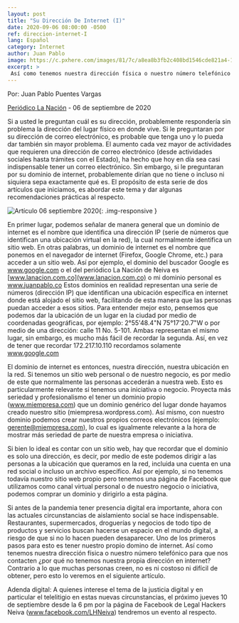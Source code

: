 ```yaml
---
layout: post
title: "Su Dirección De Internet (I)"
date: 2020-09-06 08:00:00 -0500
ref: direccion-internet-I
lang: Español
category: Internet
author: Juan Pablo
image: https://c.pxhere.com/images/81/7c/a8ea8b3fb2c408bd1546cde821a4-1448521.jpg!d
excerpt: >
 Así como tenemos nuestra dirección física o nuestro número telefónico para que nos contacten ¿por qué no tenemos nuestra propia dirección en internet? Contrario a lo que muchas personas creen, no es ni costoso ni difícil de obtener.
---
```


Por: Juan Pablo Puentes Vargas

[Periódico La Nación](https://www.lanacion.com.co/) - 06 de septiembre de 2020

Si a usted le preguntan cuál es su dirección, probablemente respondería sin problema la dirección del lugar físico en donde vive. Si le preguntaran por su dirección de correo electrónico, es probable que tenga uno y lo pueda dar también sin mayor problema. El aumento cada vez mayor de actividades que requieren una dirección de correo electrónico (desde actividades sociales hasta trámites con el Estado), ha hecho que hoy en día sea casi indispensable tener un correo electrónico. Sin embargo, si le preguntaran por su dominio de internet, probablemente dirían que no tiene o incluso ni siquiera sepa exactamente qué es. El propósito de esta serie de dos artículos que iniciamos, es abordar este tema y dar algunas recomendaciones prácticas al respecto.

![Artículo 06 septiembre 2020](https://c.pxhere.com/images/81/7c/a8ea8b3fb2c408bd1546cde821a4-1448521.jpg!d){: .img-responsive }

En primer lugar, podemos señalar de manera general que un dominio de internet es el nombre que identifica una dirección IP (serie de números que identifican una ubicación virtual en la red), la cual normalmente identifica un sitio web. En otras palabras, un dominio de internet es el nombre que ponemos en el navegador de internet (Firefox, Google Chrome, etc.) para acceder a un sitio web. Así por ejemplo, el dominio del buscador Google es www.google.com o el del periódico La Nación de Neiva es [www.lanacion.com.co](www.lanacion.com.co) o mi dominio personal es www.juanpablo.co Estos dominios en realidad representan una serie de números (dirección IP) que identifican una ubicación específica en internet donde está alojado el sitio web, facilitando de esta manera que las personas puedan acceder a esos sitios. Para entender mejor esto, pensemos que podemos dar la ubicación de un lugar en la ciudad por medio de coordenadas geográficas, por ejemplo: 2°55'48.4"N 75°17'20.7"W o por medio de una dirección: calle 11 No. 5-101. Ambas representan el mismo lugar, sin embargo, es mucho más fácil de recordar la segunda. Así, en vez de tener que recordar 172.217.10.110 recordamos solamente  www.google.com 

El dominio de internet es entonces, nuestra dirección, nuestra ubicación en la red. Si tenemos un sitio web personal o de nuestro negocio, es por medio de este que normalmente las personas accederán a nuestra web. Esto es particularmente relevante si tenemos una iniciativa o negocio. Proyecta más seriedad y profesionalismo el tener un dominio propio (www.miempresa.com) que un dominio genérico del lugar donde hayamos creado nuestro sitio (miempresa.wordpress.com). Así mismo, con nuestro dominio podemos crear nuestros propios correos electrónicos  (ejemplo: gerente@miempresa.com), lo cual es igualmente relevante a la hora de mostrar más seriedad de parte de nuestra empresa o iniciativa.

Si bien lo ideal es contar con un sitio web, hay que recordar que el dominio es solo una dirección, es decir, por medio de este podemos dirigir a las personas a la ubicación que queramos en la red, incluida una cuenta en una red social o incluso un archivo específico. Así por ejemplo, si no tenemos todavía nuestro sitio web propio pero tenemos una página de Facebook que utilizamos como canal virtual personal o de nuestro negocio o iniciativa, podemos comprar un dominio y dirigirlo a esta página.

Si antes de la pandemia tener presencia digital era importante, ahora con las actuales circunstancias de aislamiento social se hace indispensable. Restaurantes, supermercados, droguerías y negocios de todo tipo de productos y servicios buscan hacerse un espacio en el mundo digital, a riesgo de que si no lo hacen pueden desaparecer. Uno de los primeros pasos para esto es tener nuestro propio domino de internet. Así como tenemos nuestra dirección física o nuestro número telefónico para que nos contacten ¿por qué no tenemos nuestra propia dirección en internet? Contrario a lo que muchas personas creen, no es ni costoso ni difícil de obtener, pero esto lo veremos en el siguiente artículo.

Adenda digital: A quienes interese el tema de la justicia digital y en particular el telelitigio en estas nuevas circunstancias, el próximo jueves 10 de septiembre desde la 6 pm por la página de Facebook de Legal Hackers Neiva (www.facebook.com/LHNeiva) tendremos un evento al respecto. 

